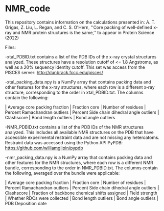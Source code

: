 # NMR_code

This repository contains information on the calculations presented in: A. T. Grigas, Z. Liu, L. Regan, and C. S. O'Hern, ''Core packing of well-defined x-ray and NMR protein structures is the same,'' to appear in Protein Science (2022)

Files:

-xtal_PDBID.txt contains a list of the PDB IDs of the x-ray crystal structures analyzed. These structures have a resolution cutoff of <= 1.8 Angstroms, as well as a 20% sequency identity cutoff. This set was access from the PISCES server: http://dunbrack.fccc.edu/pisces/

-xtal_packing_data.npy is a NumPy array that contains packing data and other features for the x-ray structures, where each row is a different x-ray structure, corresponding to the order in xtal_PDBID.txt. The columns contain the following:

| Average core packing fraction | Fraction core | Number of residues | Percent Ramachandran outliers | Percent Side chain dihedral angle outliers | Clashscore | Bond length outliers | Bond angle outliers

-NMR_PDBID.txt  contains a list of the PDB IDs of the NMR structures analyzed. This includes all available NMR structures on the PDB that have accessible experimental restraint data and are not missing any heteroatoms. Restraint data was accessed using the Python API PyPDB: https://github.com/williamgilpin/pypdb

-nmr_packing_data.npy is a NumPy array that contains packing data and other features for the NMR structures, where each row is a different NMR bundle, corresponding to the order in NMR_PDBID.txt. The columns contain the following, averaged over the bundle were applicable:

| Average core packing fraction | Fraction core | Number of residues | Percent Ramachandran outliers | Percent Side chain dihedral angle outliers | Clashscore | Fraction of backbone chemical shifts assigned | Field strength | Whether RDCs were collected | Bond length outliers | Bond angle outliers | PDB Deposition date
